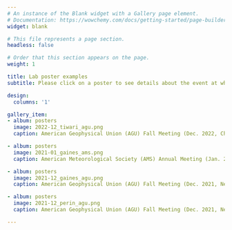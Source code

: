 ```yaml
---
# An instance of the Blank widget with a Gallery page element.
# Documentation: https://wowchemy.com/docs/getting-started/page-builder/
widget: blank

# This file represents a page section.
headless: false

# Order that this section appears on the page.
weight: 1

title: Lab poster examples
subtitle: Please click on a poster to see details about the event at which the poster was presented.

design:
  columns: '1'

gallery_item:
- album: posters
  image: 2022-12_tiwari_agu.png
  caption: American Geophysical Union (AGU) Fall Meeting (Dec. 2022, Chicago, Illinois)

- album: posters
  image: 2021-01_gaines_ams.png
  caption: American Meteorological Society (AMS) Annual Meeting (Jan. 2021, New Orleans, Louisiana)

- album: posters
  image: 2021-12_gaines_agu.png
  caption: American Geophysical Union (AGU) Fall Meeting (Dec. 2021, New Orleans, Louisiana)

- album: posters
  image: 2021-12_perin_agu.png
  caption: American Geophysical Union (AGU) Fall Meeting (Dec. 2021, New Orleans, Louisiana)

---
```

